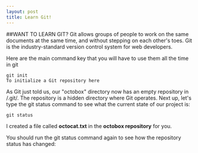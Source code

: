 ```yaml
---
layout: post
title: Learn Git!
---
```


##WANT TO LEARN GIT?
Git allows groups of people to work on the same documents at the same time, and without stepping on each other's toes. Git is the industry-standard version control system for web developers.

Here are the main command key that you will have to use them all the time in git
```
git init
To initialize a Git repository here
```

As Git just told us, our "octobox" directory now has an empty repository in /.git/. The repository is a hidden directory where Git operates.
Next up, let's type the git status command to see what the current state of our project is:
```
git status
```

I created a file called **octocat.txt** in the **octobox repository** for you.

You should run the git status command again to see how the repository status has changed:
